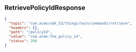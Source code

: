 ## RetrievePolicyIdResponse

```json
{
  "topic": "com.acme/xdk_53/things/twin/commands/retrieve",
  "headers": {},
  "path": "/policyId",
  "value": "com.acme:the_policy_id",
  "status": 200
}
```

